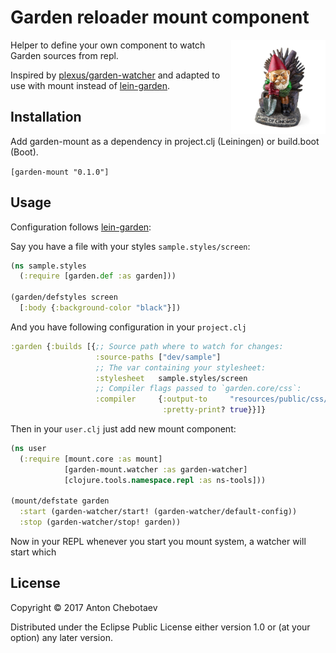 # Garden reloader mount component

<img width="30%"
     align="right" padding="5px"
     alt=":)"
     src="https://raw.githubusercontent.com/Otann/garden-gnome/master/resources/gnome.jpeg?raw=true"/>

Helper to define your own component to watch Garden sources from repl.

Inspired by [plexus/garden-watcher](https://github.com/plexus/garden-watcher) 
and adapted to use with mount instead of [lein-garden][lein-garden].

## Installation

Add garden-mount as a dependency in project.clj (Leiningen) or build.boot (Boot).

`[garden-mount "0.1.0"]`

## Usage

Configuration follows [lein-garden][lein-garden]:

Say you have a file with your styles `sample.styles/screen`:

```clojure
(ns sample.styles
  (:require [garden.def :as garden]))

(garden/defstyles screen
  [:body {:background-color "black"}])
```

And you have following configuration in your `project.clj`

```clojure
:garden {:builds [{;; Source path where to watch for changes:
                   :source-paths ["dev/sample"]
                   ;; The var containing your stylesheet:
                   :stylesheet   sample.styles/screen
                   ;; Compiler flags passed to `garden.core/css`:
                   :compiler     {:output-to     "resources/public/css/screen.css"
                                  :pretty-print? true}}]}
```

Then in your `user.clj` just add new mount component:

```clojure
(ns user
  (:require [mount.core :as mount]
            [garden-mount.watcher :as garden-watcher]
            [clojure.tools.namespace.repl :as ns-tools]))

(mount/defstate garden
  :start (garden-watcher/start! (garden-watcher/default-config))
  :stop (garden-watcher/stop! garden))
```

Now in your REPL whenever you start you mount system, a watcher will start which 

## License

Copyright © 2017 Anton Chebotaev

Distributed under the Eclipse Public License either version 1.0 or (at
your option) any later version.

[lein-garden]: https://github.com/noprompt/lein-garden
